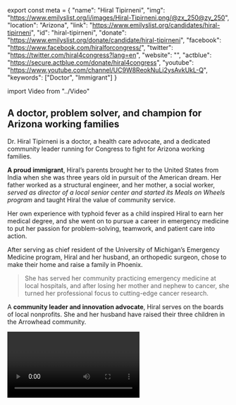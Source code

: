 export const meta = {
  "name": "Hiral Tipirneni",
  "img": "https://www.emilyslist.org/i/images/Hiral-Tipirneni.png/@zx_250@zy_250",
  "location": "Arizona",
  "link": "https://www.emilyslist.org/candidates/hiral-tipirneni",
  "id": "hiral-tipirneni",
  "donate": "https://www.emilyslist.org/donate/candidate/hiral-tipirneni",
  "facebook": "https://www.facebook.com/hiralforcongress/",
  "twitter": "https://twitter.com/hiral4congress?lang=en",
  "website": "",
  "actblue": "https://secure.actblue.com/donate/hiral4congress",
  "youtube": "https://www.youtube.com/channel/UC9W8ReokNuLi2ysAvkUkL-Q",
  "keywords": ["Doctor", "Immigrant"]
}

import Video from "../Video"

## A doctor, problem solver, and champion for Arizona working families

Dr. Hiral Tipirneni is a doctor, a health care advocate, and a dedicated community leader running for Congress to fight for Arizona working families.

**A proud immigrant**, Hiral’s parents brought her to the United States from India when she was three years old in pursuit of the American dream. Her father worked as a structural engineer, and her mother, a social worker, _served as director of a local senior center and started its Meals on Wheels program_ and taught Hiral the value of community service.

Her own experience with typhoid fever as a child inspired Hiral to earn her medical degree, and she went on to pursue a career in emergency medicine to put her passion for problem-solving, teamwork, and patient care into action.

After serving as chief resident of the University of Michigan’s Emergency Medicine program, Hiral and her husband, an orthopedic surgeon, chose to make their home and raise a family in Phoenix.

> She has served her community practicing emergency medicine at local hospitals, and after losing her mother and nephew to cancer, she turned her professional focus to cutting-edge cancer research.

A **community leader and innovation advocate**, Hiral serves on the boards of local nonprofits. She and her husband have raised their three children in the Arrowhead community.

<Video id="EHRiEtoQHm4" />

## A leader fighting to expand economic opportunity

Hiral is running to expand economic opportunity for Arizona working families and to help create good-paying jobs in the Northwest Valley so that communities can thrive. “America gave my family a chance to rise and thrive, the very reasons that brought us to the United States in the first place,” she has said. “I passionately believe that we must remain a land of opportunity for those who are willing to work for it.”

As an experienced medical doctor, Hiral is dedicated to expanding Americans’ access to quality, affordable health care, and she will fight back against any attempt to undo the progress we’ve worked so hard to make. A leader in her field, Hiral brings together researchers, clinicians, and patient advocates in the fight to treat and cure breast cancer, prostate cancer, and childhood leukemia. When elected, she will bring new leadership to Congress and move Arizona forward for hardworking families.

## An opportunity to flip a seat

Hiral is challenging Rep. Debbie Lesko, the vulnerable Republican who took office after an April special election for the vacant seat in Arizona's 8th Congressional District that Republican Congressman Trent Franks resigned amidst serious allegations that he sexually harassed women staffers.

Hiral ran a strong campaign in the special election, and Lesko only won by a narrow margin even though the GOP poured money into what should have been a safe seat easy to defend.  The stakes are even higher in November, and Hiral has what it takes to win this rematch and help take back the House.

**This is a district that has never before elected a woman of color to Congress, and she is poised to be the first. **Let’s show Hiral our full support, and help send this champion for Arizona working families to Congress — and let’s take back the House.
